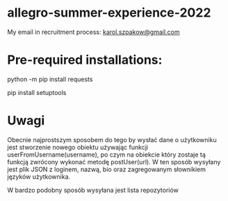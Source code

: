 # allegro-summer-experience-2022

My email in recruitment process: karol.szpakow@gmail.com 

# Pre-required installations:

python -m pip install requests

pip install setuptools





# Uwagi

Obecnie najprostszym sposobem do tego by wysłać dane o użytkowniku jest stworzenie nowego obiektu używając funkcji userFromUsername(username),
po czym na obiekcie który zostaje tą funkcją zwrócony wykonać metodę postUser(url).
W ten sposób wysyłany jest plik JSON z loginem, nazwą, bio oraz zagregowanym słownikiem języków użytkownika.

W bardzo podobny sposób wysyłana jest lista repozytoriów
